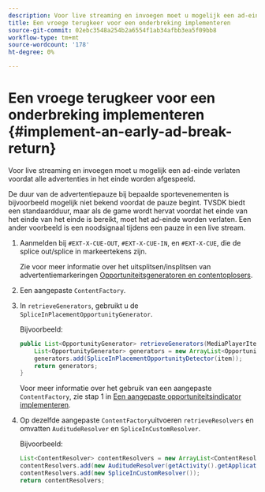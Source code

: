 ```yaml
---
description: Voor live streaming en invoegen moet u mogelijk een ad-einde verlaten voordat alle advertenties in het einde worden afgespeeld.
title: Een vroege terugkeer voor een onderbreking implementeren
source-git-commit: 02ebc3548a254b2a6554f1ab34afbb3ea5f09bb8
workflow-type: tm+mt
source-wordcount: '178'
ht-degree: 0%

---
```


# Een vroege terugkeer voor een onderbreking implementeren  {#implement-an-early-ad-break-return}

Voor live streaming en invoegen moet u mogelijk een ad-einde verlaten voordat alle advertenties in het einde worden afgespeeld.

De duur van de advertentiepauze bij bepaalde sportevenementen is bijvoorbeeld mogelijk niet bekend voordat de pauze begint. TVSDK biedt een standaardduur, maar als de game wordt hervat voordat het einde van het einde van het einde is bereikt, moet het ad-einde worden verlaten. Een ander voorbeeld is een noodsignaal tijdens een pauze in een live stream.

1. Aanmelden bij `#EXT-X-CUE-OUT`, `#EXT-X-CUE-IN`, en `#EXT-X-CUE`, die de splice out/splice in markeertekens zijn.

   Zie voor meer informatie over het uitsplitsen/insplitsen van advertentiemarkeringen [Opportuniteitsgeneratoren en contentoplosers](../../ad-insertion/content-resolver/c-psdk-android-2.7-content-resolver-about.md).

1. Een aangepaste `ContentFactory`.
1. In `retrieveGenerators`, gebruikt u de `SpliceInPlacementOpportunityGenerator`.

   Bijvoorbeeld:

   ```java
   public List<OpportunityGenerator> retrieveGenerators(MediaPlayerItem item) { 
       List<OpportunityGenerator> generators = new ArrayList<OpportunityGenerator>(); 
       generators.add(SpliceInPlacementOpportunityDetector(item)); 
       return generators; 
   }
   ```

   Voor meer informatie over het gebruik van een aangepaste `ContentFactory`, zie stap 1 in [Een aangepaste opportuniteitsindicator implementeren](../../ad-insertion/content-resolver/t-psdk-android-2.7-opp-detector-impl-android.md).

1. Op dezelfde aangepaste `ContentFactory`uitvoeren `retrieveResolvers` en omvatten `AuditudeResolver` en `SpliceInCustomResolver`.

   Bijvoorbeeld:

   ```java
   List<ContentResolver> contentResolvers = new ArrayList<ContentResolver>(); 
   contentResolvers.add(new AuditudeResolver(getActivity().getApplicationContext())); 
   contentResolvers.add(new SpliceInCustomResolver()); 
   return contentResolvers;
   ```
